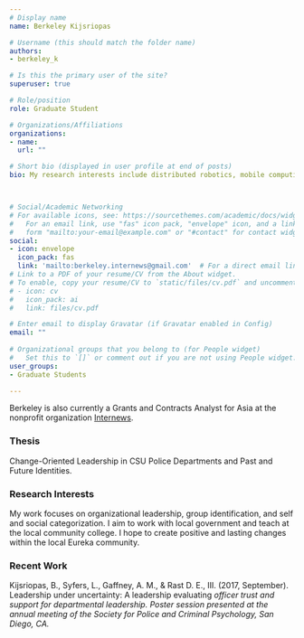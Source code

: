 ```yaml
---
# Display name
name: Berkeley Kijsriopas 

# Username (this should match the folder name)
authors:
- berkeley_k

# Is this the primary user of the site?
superuser: true

# Role/position
role: Graduate Student

# Organizations/Affiliations
organizations:
- name:
  url: ""

# Short bio (displayed in user profile at end of posts)
bio: My research interests include distributed robotics, mobile computing and programmable matter.



# Social/Academic Networking
# For available icons, see: https://sourcethemes.com/academic/docs/widgets/#icons
#   For an email link, use "fas" icon pack, "envelope" icon, and a link in the
#   form "mailto:your-email@example.com" or "#contact" for contact widget.
social:
- icon: envelope
  icon_pack: fas
  link: 'mailto:berkeley.internews@gmail.com'  # For a direct email link, use "mailto:test@example.org".
# Link to a PDF of your resume/CV from the About widget.
# To enable, copy your resume/CV to `static/files/cv.pdf` and uncomment the lines below.  
# - icon: cv
#   icon_pack: ai
#   link: files/cv.pdf

# Enter email to display Gravatar (if Gravatar enabled in Config)
email: ""
  
# Organizational groups that you belong to (for People widget)
#   Set this to `[]` or comment out if you are not using People widget.  
user_groups:
- Graduate Students

---
```

Berkeley is also currently a Grants and Contracts Analyst for Asia at the nonprofit organization <a href="https://internews.org">Internews</a>.

<h3>Thesis</h3>
Change-Oriented Leadership in CSU Police Departments and Past and Future Identities.

<h3>Research Interests</h3>
My work focuses on organizational leadership, group identification, and self and social categorization. I aim to work with local government and teach at the local community college. I hope to create positive and lasting changes within the local Eureka community.

<h3>Recent Work</h3>
Kijsriopas, B., Syfers, L., Gaffney, A. M., & Rast D. E., III. (2017, September). Leadership under uncertainty: A leadership evaluating <i>officer trust and support for departmental leadership.</i> <i>Poster session presented at the annual meeting of the Society for Police and Criminal Psychology, San Diego, CA.</i>
